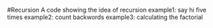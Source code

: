 #Recursion
A code showing the idea of recursion 
example1: say hi five times 
example2: count backwords 
example3: calculating the factorial 
